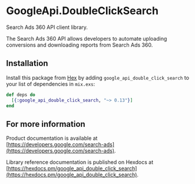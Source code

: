 # GoogleApi.DoubleClickSearch

Search Ads 360 API client library.

The Search Ads 360 API allows developers to automate uploading conversions and downloading reports from Search Ads 360.

## Installation

Install this package from [Hex](https://hex.pm) by adding
`google_api_double_click_search` to your list of dependencies in `mix.exs`:

```elixir
def deps do
  [{:google_api_double_click_search, "~> 0.13"}]
end
```

## For more information

Product documentation is available at [https://developers.google.com/search-ads](https://developers.google.com/search-ads).

Library reference documentation is published on Hexdocs at
[https://hexdocs.pm/google_api_double_click_search](https://hexdocs.pm/google_api_double_click_search).
